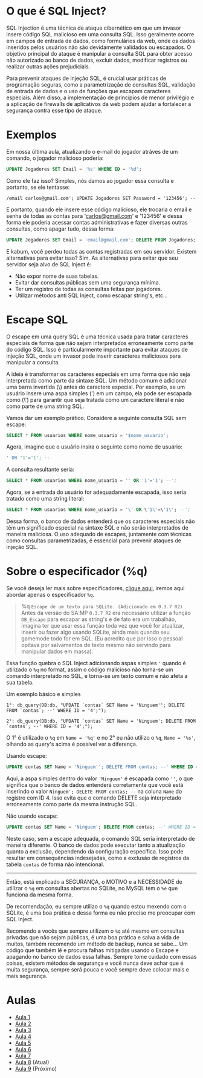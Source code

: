 # O que é SQL Inject?
SQL Injection é uma técnica de ataque cibernético em que um invasor insere código SQL malicioso em uma consulta SQL. Isso geralmente ocorre em campos de entrada de dados, como formulários da web, onde os dados inseridos pelos usuários não são devidamente validados ou escapados. O objetivo principal do ataque é manipular a consulta SQL para obter acesso não autorizado ao banco de dados, excluir dados, modificar registros ou realizar outras ações prejudiciais.

Para prevenir ataques de injeção SQL, é crucial usar práticas de programação seguras, como a parametrização de consultas SQL, validação de entrada de dados e o uso de funções que escapam caracteres especiais. Além disso, a implementação de princípios de menor privilégio e a aplicação de firewalls de aplicativos da web podem ajudar a fortalecer a segurança contra esse tipo de ataque.

# Exemplos
Em nossa última aula, atualizando o e-mail do jogador atráves de um comando, o jogador malicioso poderia:
```sql
UPDATE Jogadores SET Email = '%s' WHERE ID = '%d';
```
Como ele faz isso? Simples, nós damos ao jogador essa consulta e portanto, se ele tentasse:
```pwn
/email carlos@gmail.com'; UPDATE Jogadores SET Password = '123456'; --
```
E portanto, quando ele insere esse código malicioso, ele trocaria o email e senha de todas as contas para 'carlos@gmail.com' e '123456' e dessa forma ele poderia acessar contas administrativas e fazer diversas outras consultas, como apagar tudo, dessa forma:
```sql
UPDATE Jogadores SET Email = 'email@gmail.com'; DELETE FROM Jogadores; --' WHERE ID = '%d';
```
E kabum, você perdeu todas as contas registradas em seu servidor. Existem alternativas para evitar isso? Sim. As alternativas para evitar que seu servidor seja alvo de SQL Inject é:

- Não expor nome de suas tabelas.
- Evitar dar consultas públicas sem uma segurança mínima.
- Ter um registro de todas as consultas feitas por jogadores.
- Utilizar métodos anti SQL Inject, como escapar string's, etc...

# Escape SQL
O escape em uma query SQL é uma técnica usada para tratar caracteres especiais de forma que não sejam interpretados erroneamente como parte do código SQL. Isso é particularmente importante para evitar ataques de injeção SQL, onde um invasor pode inserir caracteres maliciosos para manipular a consulta.

A ideia é transformar os caracteres especiais em uma forma que não seja interpretada como parte da sintaxe SQL. Um método comum é adicionar uma barra invertida (\\) antes do caractere especial. Por exemplo, se um usuário insere uma aspa simples (') em um campo, ela pode ser escapada como (\\') para garantir que seja tratada como um caractere literal e não como parte de uma string SQL.

Vamos dar um exemplo prático. Considere a seguinte consulta SQL sem escape:
```sql
SELECT * FROM usuarios WHERE nome_usuario = '$nome_usuario';
```

Agora, imagine que o usuário insira o seguinte como nome de usuário:
```sql
' OR '1'='1'; --
```

A consulta resultante seria:
```sql
SELECT * FROM usuarios WHERE nome_usuario = '' OR '1'='1'; --';
```

Agora, se a entrada do usuário for adequadamente escapada, isso seria tratado como uma string literal:
```sql
SELECT * FROM usuarios WHERE nome_usuario = '\' OR \'1\'=\'1\'; --';
```

Dessa forma, o banco de dados entenderá que os caracteres especiais não têm um significado especial na sintaxe SQL e não serão interpretados de maneira maliciosa. O uso adequado de escapes, juntamente com técnicas como consultas parametrizadas, é essencial para prevenir ataques de injeção SQL.



# Sobre o especificador (%q)
Se você deseja ler mais sobre especificadores, [clique aqui](https://www.open.mp/docs/scripting/functions/format), iremos aqui abordar apenas o especificador `%q`.


> %q `Escape de um texto para SQLite. (Adicionado em 0.3.7 R2)`
Antes da versão do SA:MP `0.3.7 R2` era necessário utilizar a função `DB_Escape` para escapar as string's e de fato era um trabalhão, imagina ter que usar essa função toda vez que você for atualizar, inserir ou fazer algo usando SQLite, ainda mais quando seu gamemode todo for em SQL. (Eu acredito que por isso o pessoal opitava por salvamentos de texto mesmo não servindo para manipular dados em massa).

Essa função quebra o SQL Inject adicionando aspas simples `'` quando é utilizado o `%q` no format, assim o código malicioso não torna-se um comando interpretado no SQL, e torna-se um texto comum e não afeta a sua tabela.

Um exemplo básico e simples
```pwn
1°: db_query(DB:db, "UPDATE `contas` SET Name = 'Ninguem''; DELETE FROM `contas`; --' WHERE ID = '4';");

2°: db_query(DB:db, "UPDATE `contas` SET Name = 'Ninguem'; DELETE FROM `contas`; --' WHERE ID = '4';");
```
O 1° é utilizado o `%q` em `Name = '%q'` e no 2° eu não utilizo o `%q`, `Name = '%s'`, olhando as query's acima é possível ver a diferença.

Usando escape:
```sql
UPDATE contas SET Name = 'Ninguem''; DELETE FROM contas; --' WHERE ID = '4';
```
Aqui, a aspa simples dentro do valor `'Ninguem'` é escapada como `''`, o que significa que o banco de dados entenderá corretamente que você está inserindo o valor `Ninguem'; DELETE FROM contas; --` na coluna `Name` do registro com ID 4. Isso evita que o comando DELETE seja interpretado erroneamente como parte da mesma instrução SQL.

Não usando escape:
```sql
UPDATE contas SET Name = 'Ninguem'; DELETE FROM contas; --' WHERE ID = '4';
```
Neste caso, sem a escape adequada, o comando SQL seria interpretado de maneira diferente. O banco de dados pode executar tanto a atualização quanto a exclusão, dependendo da configuração específica. Isso pode resultar em consequências indesejadas, como a exclusão de registros da tabela `contas` de forma não intencional.

-----
Então, está explicado a SEGURANÇA, o MOTIVO e a NECESSIDADE de utilizar o `%q` em consultas abertas no SQLite, no MySQL tem o `%e` que funciona da mesma forma.

De recomendação, eu sempre utilizo o `%q` quando estou mexendo com o SQLite, é uma boa prática e dessa forma eu não preciso me preocupar com SQL Inject.

Recomendo a vocês que sempre utilizem o `%q` até mesmo em consultas privadas que não sejam públicas, é uma boa prática e salva a vida de muitos, também recomendo um método de backup, nunca se sabe... Um código que também lê e procura falhas mitigadas usando o Escape e apagando no banco de dados essa falhas. Sempre tome cuidado com essas coisas, existem métodos de segurança e você nunca deve achar que é muita segurança, sempre será pouca e você sempre deve colocar mais e mais segurança.

# Aulas
- [Aula 1](https://github.com/CarlinCV/sqlite-tutorial/blob/main/Aulas/Aula_1.md)
- [Aula 2](https://github.com/CarlinCV/sqlite-tutorial/blob/main/Aulas/Aula_2.md)
- [Aula 3](https://github.com/CarlinCV/sqlite-tutorial/blob/main/Aulas/Aula_3.md)
- [Aula 4](https://github.com/CarlinCV/sqlite-tutorial/blob/main/Aulas/Aula_4.md)
- [Aula 5](https://github.com/CarlinCV/sqlite-tutorial/blob/main/Aulas/Aula_5.md)
- [Aula 6](https://github.com/CarlinCV/sqlite-tutorial/blob/main/Aulas/Aula_6.md)
- [Aula 7](https://github.com/CarlinCV/sqlite-tutorial/blob/main/Aulas/Aula_7.md)
- [Aula 8](https://github.com/CarlinCV/sqlite-tutorial/blob/main/Aulas/Aula_8.md) (Atual)
- [Aula 9](https://github.com/CarlinCV/sqlite-tutorial/blob/main/Aulas/Aula_9.md) (Próximo)